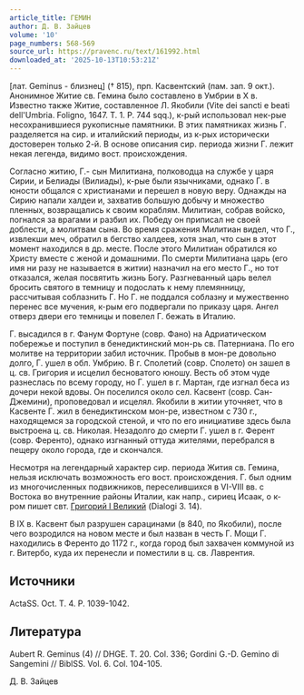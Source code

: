 ```yaml
---
article_title: ГЕМИН
author: Д. В. Зайцев
volume: '10'
page_numbers: 568-569
source_url: https://pravenc.ru/text/161992.html
downloaded_at: '2025-10-13T10:53:21Z'
---
```


[лат. Geminus - близнец] († 815), прп. Касвентский (пам. зап. 9 окт.). Анонимное Житие св. Гемина было составлено в Умбрии в X в. Известно также Житие, составленное Л. Якобили (Vite dei sancti e beati dell'Umbria. Foligno, 1647. T. 1. P. 744 sqq.), к-рый использовал нек-рые несохранившиеся рукописные памятники. В этих памятниках жизнь Г. разделяется на сир. и италийский периоды, из к-рых исторически достоверен только 2-й. В основе описания сир. периода жизни Г. лежит некая легенда, видимо вост. происхождения.

Согласно житию, Г.- сын Милитиана, полководца на службе у царя Сирии, и Белиады (Вилиады), к-рые были язычниками, однако Г. в юности общался с христианами и перешел в новую веру. Однажды на Сирию напали халдеи и, захватив большую добычу и множество пленных, возвращались к своим кораблям. Милитиан, собрав войско, погнался за врагами и разбил их. Победу он приписал не своей доблести, а молитвам сына. Во время сражения Милитиан видел, что Г., извлекши меч, обратил в бегство халдеев, хотя знал, что сын в этот момент находился в др. месте. После этого Милитиан обратился ко Христу вместе с женой и домашними. По смерти Милитиана царь (его имя ни разу не называется в житии) назначил на его место Г., но тот отказался, желая посвятить жизнь Богу. Разгневанный царь велел бросить святого в темницу и подослать к нему племянницу, рассчитывая соблазнить Г. Но Г. не поддался соблазну и мужественно перенес все мучения, к-рым его подвергали по приказу царя. Ангел отверз двери его темницы и повелел Г. бежать в Италию.

Г. высадился в г. Фанум Фортуне (совр. Фано) на Адриатическом побережье и поступил в бенедиктинский мон-рь св. Патерниана. По его молитве на территории забил источник. Пробыв в мон-ре довольно долго, Г. ушел в обл. Умбрию. В г. Сполетий (совр. Сполето) он зашел в ц. св. Григория и исцелил бесноватого юношу. Весть об этом чуде разнеслась по всему городу, но Г. ушел в г. Мартан, где изгнал беса из дочери некой вдовы. Он поселился около сел. Касвент (совр. Сан-Джемини), проповедовал и исцелял. Якобили в житии уточняет, что в Касвенте Г. жил в бенедиктинском мон-ре, известном с 730 г., находящемся за городской стеной, и что по его инициативе здесь была выстроена ц. св. Николая. Незадолго до смерти Г. ушел в г. Ферент (совр. Ференто), однако изгнанный оттуда жителями, перебрался в пещеру около города, где и скончался.

Несмотря на легендарный характер сир. периода Жития св. Гемина, нельзя исключать возможность его вост. происхождения. Г. был одним из многочисленных подвижников, переселившихся в VI-VIII вв. с Востока во внутренние районы Италии, как напр., сириец Исаак, о к-ром пишет свт. [Григорий I Великий](<https://pravenc.ru/text/Григорий I Великий.html>) (Dialogi 3. 14).

В IX в. Касвент был разрушен сарацинами (в 840, по Якобили), после чего возродился на новом месте и был назван в честь Г. Мощи Г. находились в Ференто до 1172 г., когда город был захвачен коммуной из г. Витербо, куда их перенесли и поместили в ц. св. Лаврентия.

## Источники

ActaSS. Oct. T. 4. P. 1039-1042.

## Литература

Aubert R. Geminus (4) // DHGE. T. 20. Col. 336; Gordini G.-D. Gemino di Sangemini // BiblSS. Vol. 6. Col. 104-105.

Д. В. Зайцев
